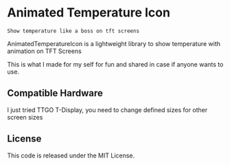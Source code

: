 # Animated Temperature Icon
  ``Show temperature like a boss on tft screens``

AnimatedTemperatureIcon is a lightweight library to show temperature with animation on TFT Screens

This is what I made for my self for fun and shared in case if anyone wants to use.


## Compatible Hardware

I just tried TTGO T-Display, you need to change defined sizes for other screen sizes  

## License

This code is released under the MIT License.
